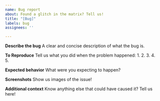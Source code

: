 ```yaml
---
name: Bug report
about: Found a glitch in the matrix? Tell us!
title: "[Bug]"
labels: bug
assignees: ''

---
```


**Describe the bug**
A clear and concise description of what the bug is.

**To Reproduce**
Tell us what you did when the problem happened:
1.
2.
3.
4.
5.

**Expected behavior**
What were you expecting to happen?

**Screenshots**
Show us images of the issue! 

**Additional context**
Know anything else that could have caused it? Tell us here!
